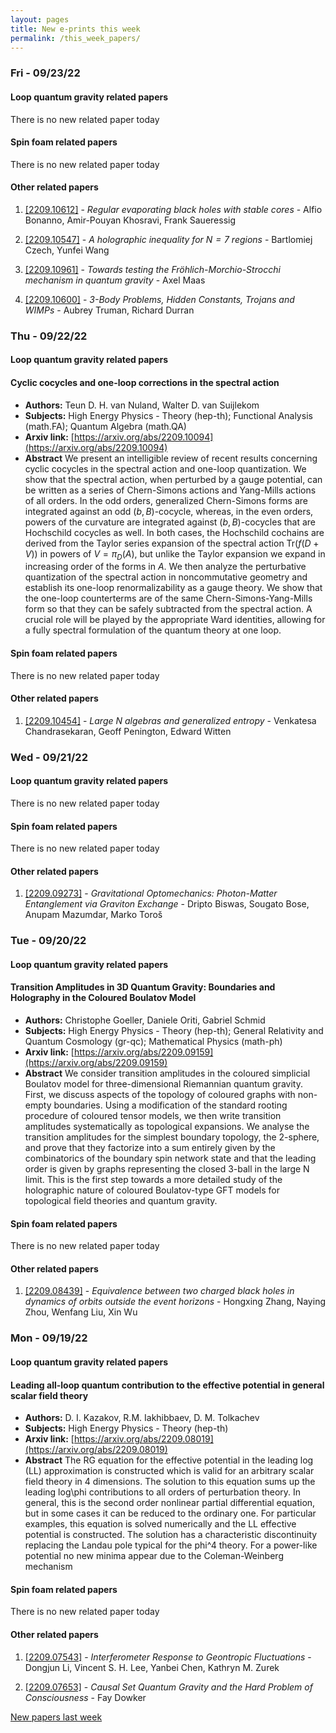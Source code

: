 ```yaml
---
layout: pages
title: New e-prints this week
permalink: /this_week_papers/
---
```




### Fri - 09/23/22

#### Loop quantum gravity related papers

There is no new related paper today 

#### Spin foam related papers

There is no new related paper today 



#### Other related papers

1. [[2209.10612]](https://arxiv.org/abs/2209.10612) - *Regular evaporating black holes with stable cores* - Alfio Bonanno, Amir-Pouyan Khosravi, Frank Saueressig

1. [[2209.10547]](https://arxiv.org/abs/2209.10547) - *A holographic inequality for $N=7$ regions* - Bartlomiej Czech, Yunfei Wang

1. [[2209.10961]](https://arxiv.org/abs/2209.10961) - *Towards testing the Fröhlich-Morchio-Strocchi mechanism in quantum  gravity* - Axel Maas

1. [[2209.10600]](https://arxiv.org/abs/2209.10600) - *3-Body Problems, Hidden Constants, Trojans and WIMPs* - Aubrey Truman, Richard Durran



### Thu - 09/22/22

#### Loop quantum gravity related papers

#### **Cyclic cocycles and one-loop corrections in the spectral action**
 - **Authors:** Teun D. H. van Nuland, Walter D. van Suijlekom
 - **Subjects:** High Energy Physics - Theory (hep-th); Functional Analysis (math.FA); Quantum Algebra (math.QA)
 - **Arxiv link:** [https://arxiv.org/abs/2209.10094](https://arxiv.org/abs/2209.10094)
 - **Abstract**
 We present an intelligible review of recent results concerning cyclic cocycles in the spectral action and one-loop quantization. We show that the spectral action, when perturbed by a gauge potential, can be written as a series of Chern-Simons actions and Yang-Mills actions of all orders. In the odd orders, generalized Chern-Simons forms are integrated against an odd $(b,B)$-cocycle, whereas, in the even orders, powers of the curvature are integrated against $(b,B)$-cocycles that are Hochschild cocycles as well. In both cases, the Hochschild cochains are derived from the Taylor series expansion of the spectral action Tr$(f(D+V))$ in powers of $V=\pi_D(A)$, but unlike the Taylor expansion we expand in increasing order of the forms in $A$. We then analyze the perturbative quantization of the spectral action in noncommutative geometry and establish its one-loop renormalizability as a gauge theory. We show that the one-loop counterterms are of the same Chern-Simons-Yang-Mills form so that they can be safely subtracted from the spectral action. A crucial role will be played by the appropriate Ward identities, allowing for a fully spectral formulation of the quantum theory at one loop. 

#### Spin foam related papers

There is no new related paper today 



#### Other related papers

1. [[2209.10454]](https://arxiv.org/abs/2209.10454) - *Large N algebras and generalized entropy* - Venkatesa Chandrasekaran, Geoff Penington, Edward Witten



### Wed - 09/21/22

#### Loop quantum gravity related papers

There is no new related paper today 

#### Spin foam related papers

There is no new related paper today 



#### Other related papers

1. [[2209.09273]](https://arxiv.org/abs/2209.09273) - *Gravitational Optomechanics: Photon-Matter Entanglement via Graviton  Exchange* - Dripto Biswas, Sougato Bose, Anupam Mazumdar, Marko Toroš



### Tue - 09/20/22

#### Loop quantum gravity related papers

#### **Transition Amplitudes in 3D Quantum Gravity: Boundaries and Holography  in the Coloured Boulatov Model**
 - **Authors:** Christophe Goeller, Daniele Oriti, Gabriel Schmid
 - **Subjects:** High Energy Physics - Theory (hep-th); General Relativity and Quantum Cosmology (gr-qc); Mathematical Physics (math-ph)
 - **Arxiv link:** [https://arxiv.org/abs/2209.09159](https://arxiv.org/abs/2209.09159)
 - **Abstract**
 We consider transition amplitudes in the coloured simplicial Boulatov model for three-dimensional Riemannian quantum gravity. First, we discuss aspects of the topology of coloured graphs with non-empty boundaries. Using a modification of the standard rooting procedure of coloured tensor models, we then write transition amplitudes systematically as topological expansions. We analyse the transition amplitudes for the simplest boundary topology, the 2-sphere, and prove that they factorize into a sum entirely given by the combinatorics of the boundary spin network state and that the leading order is given by graphs representing the closed 3-ball in the large N limit. This is the first step towards a more detailed study of the holographic nature of coloured Boulatov-type GFT models for topological field theories and quantum gravity. 

#### Spin foam related papers

There is no new related paper today 



#### Other related papers

1. [[2209.08439]](https://arxiv.org/abs/2209.08439) - *Equivalence between two charged black holes in dynamics of orbits  outside the event horizons* - Hongxing Zhang, Naying Zhou, Wenfang Liu, Xin Wu



### Mon - 09/19/22

#### Loop quantum gravity related papers

#### **Leading all-loop quantum contribution to the effective potential in  general scalar field theory**
 - **Authors:** D. I. Kazakov, R.M. Iakhibbaev, D. M. Tolkachev
 - **Subjects:** High Energy Physics - Theory (hep-th)
 - **Arxiv link:** [https://arxiv.org/abs/2209.08019](https://arxiv.org/abs/2209.08019)
 - **Abstract**
 The RG equation for the effective potential in the leading log (LL) approximation is constructed which is valid for an arbitrary scalar field theory in 4 dimensions. The solution to this equation sums up the leading log\phi contributions to all orders of perturbation theory. In general, this is the second order nonlinear partial differential equation, but in some cases it can be reduced to the ordinary one. For particular examples, this equation is solved numerically and the LL effective potential is constructed. The solution has a characteristic discontinuity replacing the Landau pole typical for the phi^4 theory. For a power-like potential no new minima appear due to the Coleman-Weinberg mechanism 

#### Spin foam related papers

There is no new related paper today 



#### Other related papers

1. [[2209.07543]](https://arxiv.org/abs/2209.07543) - *Interferometer Response to Geontropic Fluctuations* - Dongjun Li, Vincent S. H. Lee, Yanbei Chen, Kathryn M. Zurek

1. [[2209.07653]](https://arxiv.org/abs/2209.07653) - *Causal Set Quantum Gravity and the Hard Problem of Consciousness* - Fay Dowker






[New papers last week]({{site.url}}/archived/weekly/pre-prints/2022/09/19/archived_weekly_papers.html)